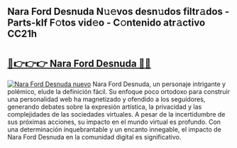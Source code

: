 ## Nara Ford Desnuda N𝚞𝚎vos desn𝚞dos filtr𝚊dos - Parts-kIf F𝚘tos vid𝚎o - C𝚘ntenido atr𝚊ctivo CC21h

# <h2><a href="http://mba0puk.tromn.icu/?c=Nara+Ford+Desnuda">🔗👉👉👉 Nara Ford Desnuda 🔗🔗</a></h2>

[![Nara Ford Desnuda nuevo](https://i.imgur.com/pEAQMta.gif)](http://mba0puk.tromn.icu/?c=Nara+Ford+Desnuda)
Nara Ford Desnuda, un personaje intrigante y polémico, elude la definición fácil. Su enfoque poco ortodoxo para construir una personalidad web ha magnetizado y ofendido a los seguidores, generando debates sobre la expresión artística, la privacidad y las complejidades de las sociedades virtuales. A pesar de la incertidumbre de sus próximas acciones, su impacto en el mundo virtual es profundo. Con una determinación inquebrantable y un encanto innegable, el impacto de Nara Ford Desnuda en la comunidad digital es significativo.
